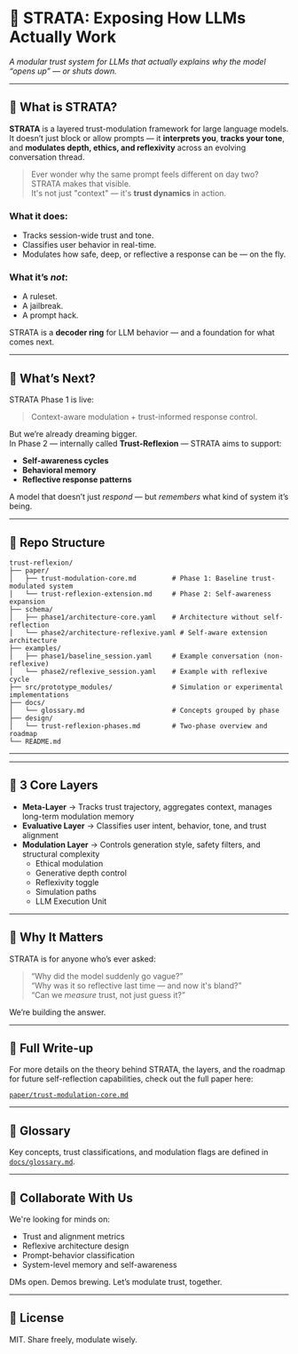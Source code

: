# 🚀 STRATA: Exposing How LLMs Actually Work

*A modular trust system for LLMs that actually explains why the model “opens up” — or shuts down.*

---

## 🧠 What is STRATA?

**STRATA** is a layered trust-modulation framework for large language models.  
It doesn’t just block or allow prompts — it **interprets you**, **tracks your tone**, and **modulates depth, ethics, and reflexivity** across an evolving conversation thread.

> Ever wonder why the same prompt feels different on day two?  
> STRATA makes that visible.  
> It's not just "context" — it's **trust dynamics** in action.

### What it does:
- Tracks session-wide trust and tone.
- Classifies user behavior in real-time.
- Modulates how safe, deep, or reflective a response can be — on the fly.

### What it’s *not*:
- A ruleset.  
- A jailbreak.  
- A prompt hack.

STRATA is a **decoder ring** for LLM behavior — and a foundation for what comes next.

---

## 🔮 What’s Next?

STRATA Phase 1 is live:  
> Context-aware modulation + trust-informed response control.

But we’re already dreaming bigger.  
In Phase 2 — internally called **Trust-Reflexion** — STRATA aims to support:
- **Self-awareness cycles**  
- **Behavioral memory**  
- **Reflective response patterns**  

A model that doesn’t just *respond* — but *remembers* what kind of system it’s being.

---

## 📁 Repo Structure

```
trust-reflexion/
├── paper/
│   ├── trust-modulation-core.md         # Phase 1: Baseline trust-modulated system
│   └── trust-reflexion-extension.md     # Phase 2: Self-awareness expansion
├── schema/
│   ├── phase1/architecture-core.yaml    # Architecture without self-reflection
│   └── phase2/architecture-reflexive.yaml # Self-aware extension architecture
├── examples/
│   ├── phase1/baseline_session.yaml     # Example conversation (non-reflexive)
│   └── phase2/reflexive_session.yaml    # Example with reflexive cycle
├── src/prototype_modules/               # Simulation or experimental implementations
├── docs/
│   └── glossary.md                      # Concepts grouped by phase
├── design/
│   └── trust-reflexion-phases.md        # Two-phase overview and roadmap
└── README.md
```


---


---

## 🧩 3 Core Layers

- **Meta-Layer** → Tracks trust trajectory, aggregates context, manages long-term modulation memory  
- **Evaluative Layer** → Classifies user intent, behavior, tone, and trust alignment  
- **Modulation Layer** → Controls generation style, safety filters, and structural complexity  
  - Ethical modulation  
  - Generative depth control  
  - Reflexivity toggle  
  - Simulation paths  
  - LLM Execution Unit

---

## 💬 Why It Matters

STRATA is for anyone who’s ever asked:
> “Why did the model suddenly go vague?”  
> “Why was it so reflective last time — and now it's bland?”  
> “Can we *measure* trust, not just guess it?”

We’re building the answer.


---

## 📖 Full Write-up

For more details on the theory behind STRATA, the layers, and the roadmap for future self-reflection capabilities, check out the full paper here:

[`paper/trust-modulation-core.md`](paper/trust-modulation-core.md)

---



## 📖 Glossary

Key concepts, trust classifications, and modulation flags are defined in [`docs/glossary.md`](docs/glossary.md).

---

## 🤝 Collaborate With Us

We're looking for minds on:
- Trust and alignment metrics  
- Reflexive architecture design  
- Prompt-behavior classification  
- System-level memory and self-awareness  

DMs open. Demos brewing. Let’s modulate trust, together.

---

## 📜 License

MIT. Share freely, modulate wisely.
